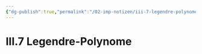 ```yaml
---
{"dg-publish":true,"permalink":"/02-imp-notizen/iii-7-legendre-polynome/","dgHomeLink":true,"dgPassFrontmatter":false}
---
```


# III.7 Legendre-Polynome